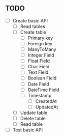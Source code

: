 ## TODO

- [ ] Create basic API
  - [ ] Read tables
  - [ ] Create table
    - [ ] Primary key
    - [ ] Foreign key
    - [ ] ManyToMany
    - [ ] Integer Field
    - [ ] Float Field
    - [ ] Char Field
    - [ ] Text Field
    - [ ] Boolean Field
    - [ ] Date Field
    - [ ] DateTime Field
    - [ ] Timestamp
      - [ ] CreatedAt
      - [ ] UpdatedAt
  - [ ] Update table
  - [ ] Delete table
  - [ ] Read table
- [ ] Test basic API
